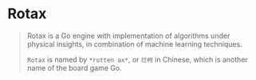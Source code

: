 # Rotax

> Rotax is a Go engine with implementation of algorithms under physical insights, in combination of machine learning techniques.
> 
> `Rotax` is named by `*rotten ax*`, or `烂柯` in Chinese, which is another name of the board game Go.

